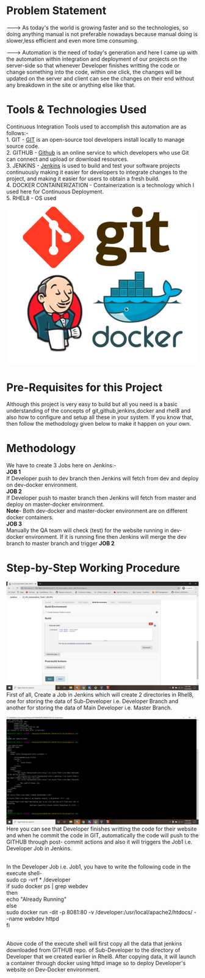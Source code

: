 # Problem Statement
---> As today's the world is growing faster and so the technologies, so doing anything manual is not preferable nowadays because manual doing is slower,less efficient and even        more time consuming.

---> Automation is the need of today's generation and here I came up with the automation within integration and deployment of our projects on the server-side so that whenever        Developer finishes writting the code or change something into the code, within one click, the changes will be updated on the server and client can see the changes on their      end without any breakdown in the site or anything else like that. 


# Tools & Technologies Used
  Continuous Integration Tools used to accomplish this automation are as follows:-
<br>1. GIT - <a href="https://en.wikipedia.org/wiki/Git">GIT</a> is an open-source tool developers install locally to manage source code. 
<br>2. GITHUB - <a href="https://en.wikipedia.org/wiki/GitHub">Github</a> is an online service to which developers who use Git can connect and upload or download resources. 
<br>3. JENKINS - <a href="https://en.wikipedia.org/wiki/Jenkins_(software)">Jenkins</a> is used to build and test your software projects continuously making it easier for developers to integrate changes to the project, and making it easier for users to obtain a fresh build.
<br>4. DOCKER CONTAINERIZATION - Containerization is a technology which I used here for Continuous Deployment. 
<br>5. RHEL8 - OS used 
  
  ![](New%20folder/git_github_jenkins_docker_img.png)
      
  
# Pre-Requisites for this Project 
  Although this project is very easy to build but all you need is a basic understanding of the concepts of git,github,jenkins,docker and rhel8 and also how to configure and       setup   all these in your system. If you know that, then follow the methodology given below to make it happen on your own.  
  

# Methodology 
  We have to create 3 Jobs here on Jenkins:-
  <br><b>JOB 1</b>
  <br>If Developer push to dev branch then Jenkins will fetch from dev and deploy on dev-docker environment.
  <br><b>JOB 2</b>
  <br>If Developer push to master branch then Jenkins will fetch from master and deploy on master-docker environment.
  <br><b>Note</b>- Both dev-docker and master-docker environment are on different docker containers.
  <br><b>JOB 3</b>
  <br>Manually the QA team will check (test) for the website running in dev-docker environment. If it is running fine then Jenkins will merge the dev branch to master branch and    trigger <b>JOB 2</b>


# Step-by-Step Working Procedure
  ![](New%20folder/1.png)
  First of all, Create a Job in Jenkins which will create 2 directories in Rhel8, one for storing the data of Sub-Developer i.e. Developer Branch and another for storing the       data of Main Developer i.e. Master Branch.
  
  ![](New%20folder/2.png)
  Here you can see that Developer finishes writting the code for their website and when he commit the code in GIT, automatically the code will push to the GITHUB through post-     commit actions and also it will triggers the Job1 i.e. Developer Job in Jenkins.
  
  <br>In the Developer Job i.e. Job1, you have to write the following code in the execute shell-
  <br>sudo cp -vrf * /developer
  <br>if sudo docker ps | grep webdev
  <br>then 
  <br>    echo "Already Running"
  <br>else
  <br>    sudo docker run -dit -p 8081:80 -v /developer:/usr/local/apache2/htdocs/ --name webdev httpd
  <br>fi     
  
  <br>Above code of the execute shell will first copy all the data that jenkins downloaded from GITHUB repo. of Sub-Developer to the directory of Developer that we created          earlier in Rhel8. After copying data, it will launch a container through docker using httpd image so to deploy Developer's website on Dev-Docker environment. 
  
  



  
  
